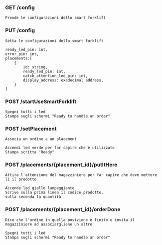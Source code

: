 ### GET /config
    Prende le configurazioni dello smart forklift

### PUT /config
    Setta le configurazioni dello smart forklift

```
ready_led_pin: int,
error_pin: int,
placements:[
    {
        id: string,
        ready_led_pin: int,
        catch_attention_led_pin: int,
        display_address: exadecimal address, 
    }
]
```

### POST /startUseSmartForklift
    Spegni tutti i led
    Stampa sugli schermi "Ready to handle an order"

### POST /setPlacement
    Associa un ordine a un placement
    
    Accendi led verde per far capire che è utilizzato
    Stampa scritta "Ready"

### POST /placements/{placement_id}/putItHere
    Attira l'attenzione del magazziniere per far capire che deve mettere li il prodotto

    Accende led giallo lampeggiante
    Scrive sulla prima linea il codice prodotto,
    sulla seconda la quantità

### POST /placements/{placement_id}/orderDone
    Dice che l'ordine in quella posizione è finito e invita il magazziniere ad associargliene un altro

    Spegni tutti i led
    Stampa sugli schermi "Ready to handle an order"

